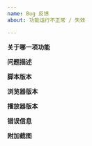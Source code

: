 ```yaml
---
name: Bug 反馈
about: 功能运行不正常 / 失效

---
```

<!-- 发布后默认您已阅读 Issues 须知 -->
<!-- https://github.com/the1812/Bilibili-Evolved/blob/preview/doc/issue-rules.md -->

<!-- 发之前记得看下置顶问题 (Pinned issues)(如果有的话) -->
<!-- https://github.com/the1812/Bilibili-Evolved/issues -->
<!-- 还有各种常见的问题解答: https://github.com/the1812/Bilibili-Evolved/discussions/1301 -->

**关于哪一项功能**


**问题描述**
<!-- 如何重现此问题, 在哪个页面里出现这个问题, 比如视频相关的可以提供一下av号 -->


**脚本版本**
<!-- 例如正式版1.10.0 -->


**浏览器版本**
<!-- 例如Chrome 80 -->


**播放器版本**
<!-- 在b站播放器上右键可以看到播放器版本号, 反馈播放器相关问题请务必提供  -->


**错误信息**
<!-- **请尽量填写, 这对于确定问题原因非常重要** -->
<!-- 脚本直接报告的错误信息, 或者浏览器开发者工具 (F12 或 Ctrl+Shift+I 召唤) 里 Console / 控制台 一栏的输出 -->


**附加截图**
